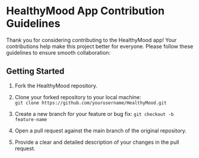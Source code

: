 # HealthyMood App Contribution Guidelines

Thank you for considering contributing to the HealthyMood app! Your contributions help make this project better for everyone. Please follow these guidelines to ensure smooth collaboration:

## Getting Started

1. Fork the HealthyMood repository.

2. Clone your forked repository to your local machine: </br>
   ` git clone https://github.com/yourusername/HealthyMood.git `
3. Create a new branch for your feature or bug fix:
   ` git checkout -b feature-name `
4. Open a pull request against the main branch of the original repository.
5. Provide a clear and detailed description of your changes in the pull request.
